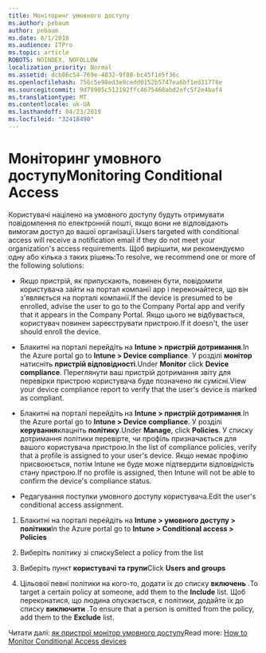 ```yaml
---
title: Моніторинг умовного доступу
ms.author: pebaum
author: pebaum
ms.date: 8/1/2018
ms.audience: ITPro
ms.topic: article
ROBOTS: NOINDEX, NOFOLLOW
localization_priority: Normal
ms.assetid: dcb86c54-769e-4832-9f88-bc45f1e5f36c
ms.openlocfilehash: 756c5e98ed3e9cedd0152b5747ea6bf1ed31778e
ms.sourcegitcommit: 9d78905c512192ffc4675468abd2efc5f2e4baf4
ms.translationtype: MT
ms.contentlocale: uk-UA
ms.lasthandoff: 04/23/2019
ms.locfileid: "32418490"
---
```

# <a name="monitoring-conditional-access"></a><span data-ttu-id="07929-102">Моніторинг умовного доступу</span><span class="sxs-lookup"><span data-stu-id="07929-102">Monitoring Conditional Access</span></span>

<span data-ttu-id="07929-103">Користувачі націлено на умовного доступу будуть отримувати повідомлення по електронній пошті, якщо вони не відповідають вимогам доступ до вашої організації.</span><span class="sxs-lookup"><span data-stu-id="07929-103">Users targeted with conditional access will receive a notification email if they do not meet your organization's access requirements.</span></span> <span data-ttu-id="07929-104">Щоб вирішити, ми рекомендуємо одну або кілька з таких рішень:</span><span class="sxs-lookup"><span data-stu-id="07929-104">To resolve, we recommend one or more of the following solutions:</span></span>
  
- <span data-ttu-id="07929-105">Якщо пристрій, як припускають, повинен бути, повідомити користувача зайти на портал компанії app і переконайтеся, що він з'являється на порталі компанії.</span><span class="sxs-lookup"><span data-stu-id="07929-105">If the device is presumed to be enrolled, advise the user to go to the Company Portal app and verify that it appears in the Company Portal.</span></span> <span data-ttu-id="07929-106">Якщо цього не відбувається, користувач повинен зареєструвати пристрою.</span><span class="sxs-lookup"><span data-stu-id="07929-106">If it doesn't, the user should enroll the device.</span></span>
    
- <span data-ttu-id="07929-107">Блакитні на порталі перейдіть на **Intune \> пристрій дотримання**.</span><span class="sxs-lookup"><span data-stu-id="07929-107">In the Azure portal go to **Intune \> Device compliance**.</span></span> <span data-ttu-id="07929-108">У розділі **монітор** натисніть **пристрій відповідності**.</span><span class="sxs-lookup"><span data-stu-id="07929-108">Under **Monitor** click **Device compliance**.</span></span> <span data-ttu-id="07929-109">Переглянути ваш пристрій дотримання звіту для перевірки пристрою користувача буде позначено як сумісні.</span><span class="sxs-lookup"><span data-stu-id="07929-109">View your device compliance report to verify that the user's device is marked as compliant.</span></span> 
    
- <span data-ttu-id="07929-110">Блакитні на порталі перейдіть на **Intune \> пристрій дотримання**.</span><span class="sxs-lookup"><span data-stu-id="07929-110">In the Azure portal go to **Intune \> Device compliance**.</span></span> <span data-ttu-id="07929-111">У розділі **керування**клацніть **політику**.</span><span class="sxs-lookup"><span data-stu-id="07929-111">Under **Manage**, click **Policies**.</span></span> <span data-ttu-id="07929-112">У списку дотримання політики перевірте, чи профіль призначається для вашого користувача пристрою.</span><span class="sxs-lookup"><span data-stu-id="07929-112">In the list of compliance policies, verify that a profile is assigned to your user's device.</span></span> <span data-ttu-id="07929-113">Якщо немає профілю присвоюється, потім Intune не буде може підтвердити відповідність стану пристрою.</span><span class="sxs-lookup"><span data-stu-id="07929-113">If no profile is assigned, then Intune will not be able to confirm the device's compliance status.</span></span> 
    
- <span data-ttu-id="07929-114">Редагування поступки умовного доступу користувача.</span><span class="sxs-lookup"><span data-stu-id="07929-114">Edit the user's conditional access assignment.</span></span>
    
1. <span data-ttu-id="07929-115">Блакитні на порталі перейдіть на **Intune \> умовного доступу \> політики**</span><span class="sxs-lookup"><span data-stu-id="07929-115">In the Azure portal go to **Intune \> Conditional access \> Policies**</span></span>
    
2. <span data-ttu-id="07929-116">Виберіть політику зі списку</span><span class="sxs-lookup"><span data-stu-id="07929-116">Select a policy from the list</span></span>
    
3. <span data-ttu-id="07929-117">Виберіть пункт **користувачі та групи**</span><span class="sxs-lookup"><span data-stu-id="07929-117">Click **Users and groups**</span></span>
    
4. <span data-ttu-id="07929-118">Цільової певні політики на кого-то, додати їх до списку **включень** .</span><span class="sxs-lookup"><span data-stu-id="07929-118">To target a certain policy at someone, add them to the **Include** list.</span></span> <span data-ttu-id="07929-119">Щоб переконатися, що людина опускається, є політики, додайте їх до списку **виключити** .</span><span class="sxs-lookup"><span data-stu-id="07929-119">To ensure that a person is omitted from the policy, add them to the **Exclude** list.</span></span> 
    
<span data-ttu-id="07929-120">Читати далі: [як пристрої монітор умовного доступу](https://docs.microsoft.com/intune/conditional-access-exchange-monitor)</span><span class="sxs-lookup"><span data-stu-id="07929-120">Read more: [How to Monitor Conditional Access devices](https://docs.microsoft.com/intune/conditional-access-exchange-monitor)</span></span>
  

